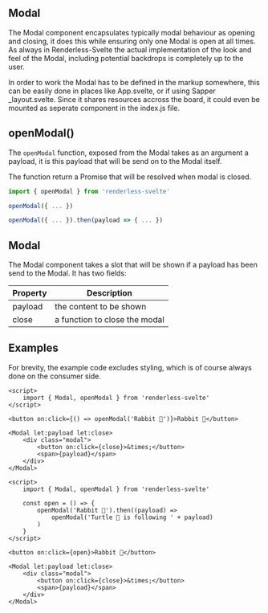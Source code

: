 ## Modal

The Modal component encapsulates typically modal behaviour as opening and closing, it does this while ensuring only one Modal is open at all times. As always in Renderless-Svelte the actual implementation of the look and feel of the Modal, including potential backdrops is completely up to the user.

In order to work the Modal has to be defined in the markup somewhere, this can be easily done in places like App.svelte, or if using Sapper \_layout.svelte. Since it shares resources accross the board, it could even be mounted as seperate component in the index.js file.

## openModal()

The `openModal` function, exposed from the Modal takes as an argument a payload, it is this payload that will be send on to the Modal itself.

The function return a Promise that will be resolved when modal is closed.

```js
import { openModal } from 'renderless-svelte'

openModal({ ... })

openModal({ ... }).then(payload => { ... })
```

## Modal

The Modal component takes a slot that will be shown if a payload has been send to the Modal. It has two fields:

| Property | Description                   |
| -------- | ----------------------------- |
| payload  | the content to be shown       |
| close    | a function to close the modal |

## Examples

For brevity, the example code excludes styling, which is of course always done on the consumer side.

```svelte
<script>
	import { Modal, openModal } from 'renderless-svelte'
</script>

<button on:click={() => openModal('Rabbit 🐇')}>Rabbit 🐇</button>

<Modal let:payload let:close>
	<div class="modal">
		<button on:click={close}>&times;</button>
		<span>{payload}</span>
	</div>
</Modal>
```

```svelte
<script>
	import { Modal, openModal } from 'renderless-svelte'

	const open = () => {
		openModal('Rabbit 🐇').then((payload) =>
			openModal('Turtle 🐢 is following ' + payload)
		)
	}
</script>

<button on:click={open}>Rabbit 🐇</button>

<Modal let:payload let:close>
	<div class="modal">
		<button on:click={close}>&times;</button>
		<span>{payload}</span>
	</div>
</Modal>
```
